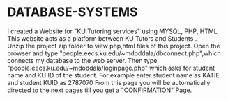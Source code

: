 # DATABASE-SYSTEMS
I created a Website for "KU Tutoring services" using MYSQL, PHP, HTML . This website acts as a platform between KU Tutors and Students .                
Unzip the project zip folder to view php,html files of this project. 
Open the browser and type "people.eecs.ku.edu/~mdoddala/dbconnect.php",which connects my database to the web server.
Then type "people.eecs.ku.edu/~mdoddala/loginpage.php" which asks for student name and KU ID of the student.
For example enter student name as KATIE and student KUID as 2787070
From this page you will be automatically directed to the next pages till you get a "CONFIRMATION" Page.
